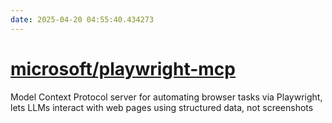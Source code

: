 ```yaml
---
date: 2025-04-20 04:55:40.434273
---
```


# [microsoft/playwright-mcp](https://github.com/microsoft/playwright-mcp)

Model Context Protocol server for automating browser tasks via Playwright, lets LLMs interact with web pages using structured data, not screenshots